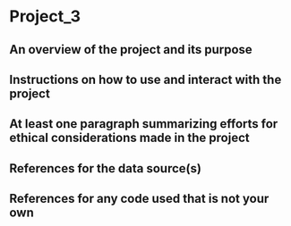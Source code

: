 # Project_3

## An overview of the project and its purpose

## Instructions on how to use and interact with the project

## At least one paragraph summarizing efforts for ethical considerations made in the project

## References for the data source(s)

## References for any code used that is not your own